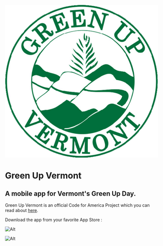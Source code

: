 
![Alt](./assets/images/app.png "Green Up Vermont Logo")
# Green Up Vermont
## A mobile app for Vermont's Green Up Day.
Green Up Vermont is an official Code for America Project which you can read about [here](http://codeforbtv.org/projects/greenup-app).

Download the app from your favorite App Store : 

![Alt](https://marketing-image-production.s3.amazonaws.com/uploads/f6b617affe48b29f9e8e0cd4a2f00f8a689d4af60644ecb4815df27a6dfeded92347f4846b4f51c48ba3e1db61bb074baa745bb002c4a0bda12ec99213fc7f93.png "Google Play")

![Alt](https://marketing-image-production.s3.amazonaws.com/uploads/b4e302ed648152b727e7dc9bd648e5ab962c68e414be6220b31e8013080f9fbd86cb9f9358cf8a3bcd3a00af309034c6ec68cb7ce1dfa7317e9b97d07cd4bbc6.png "Apple Store")
